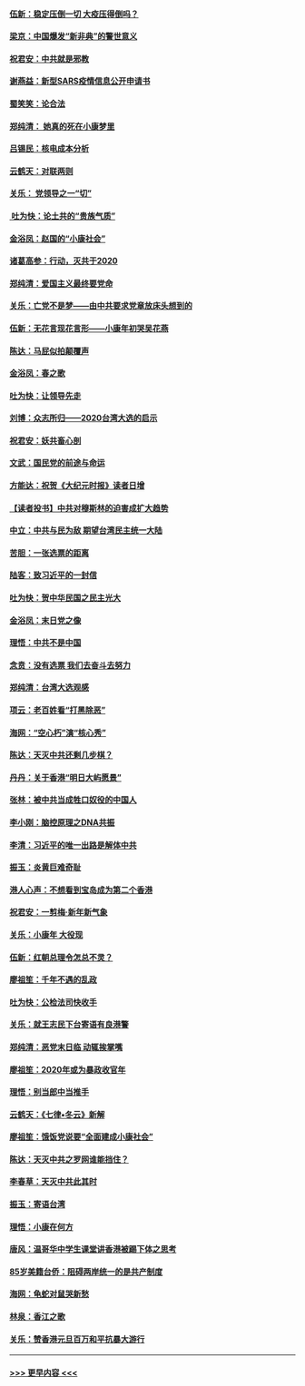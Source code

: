 #### [伍新：稳定压倒一切 大疫压得倒吗？](../pages/nsc993/n11812634.md?t=01222244) 
#### [梁京：中国爆发“新非典”的警世意义](../pages/nsc993/n11812554.md?t=01222244) 
#### [祝君安：中共就是邪教](../pages/nsc993/n11812431.md?t=01222244) 
#### [谢燕益：新型SARS疫情信息公开申请书](../pages/nsc993/n11808840.md?t=01222244) 
#### [蜀笑笑：论合法](../pages/nsc993/n11808064.md?t=01222244) 
#### [郑纯清： 她真的死在小康梦里](../pages/nsc993/n11806623.md?t=01222244) 
#### [吕锡民：核电成本分析](../pages/nsc993/n11806284.md?t=01222244) 
#### [云鹤天：对联两则](../pages/nsc993/n11805957.md?t=01222244) 
#### [关乐： 党领导之一“切”](../pages/nsc993/n11804505.md?t=01222244) 
#### [ 吐为快：论土共的“贵族气质”](../pages/nsc993/n11804490.md?t=01222244) 
#### [金浴凤：赵国的“小康社会”](../pages/nsc993/n11804452.md?t=01222244) 
#### [诸葛高参：行动，灭共于2020](../pages/nsc993/n11804120.md?t=01222244) 
#### [郑纯清：爱国主义最终要党命](../pages/nsc993/n11802197.md?t=01222244) 
#### [关乐：亡党不是梦——由中共要求党章放床头想到的](../pages/nsc993/n11802156.md?t=01222244) 
#### [伍新：无花言现花言形——小康年初哭吴花燕](../pages/nsc993/n11800044.md?t=01222244) 
#### [陈达：马屁似拍颠覆声](../pages/nsc993/n11800010.md?t=01222244) 
#### [金浴凤：春之歌](../pages/nsc993/n11797687.md?t=01222244) 
#### [吐为快：让领导先走](../pages/nsc993/n11797512.md?t=01222244) 
#### [刘博：众志所归——2020台湾大选的启示](../pages/nsc993/n11796878.md?t=01222244) 
#### [祝君安：妖共畜心剖](../pages/nsc993/n11794273.md?t=01222244) 
#### [文武：国民党的前途与命运](../pages/nsc993/n11794198.md?t=01222244) 
#### [方能达：祝贺《大纪元时报》读者日增](../pages/nsc993/n11793807.md?t=01222244) 
#### [【读者投书】中共对穆斯林的迫害成扩大趋势](../pages/nsc993/n11791371.md?t=01222244) 
#### [中立：中共与民为敌 期望台湾民主统一大陆](../pages/nsc993/n11790392.md?t=01222244) 
#### [苦胆：一张选票的距离](../pages/nsc993/n11788914.md?t=01222244) 
#### [陆客：致习近平的一封信](../pages/nsc993/n11788867.md?t=01222244) 
#### [吐为快：贺中华民国之民主光大](../pages/nsc993/n11788618.md?t=01222244) 
#### [金浴凤：末日党之像](../pages/nsc993/n11787475.md?t=01222244) 
#### [理悟：中共不是中国](../pages/nsc993/n11787463.md?t=01222244) 
#### [念贲：没有选票  我们去奋斗去努力](../pages/nsc993/n11787398.md?t=01222244) 
#### [郑纯清：台湾大选观感](../pages/nsc993/n11786210.md?t=01222244) 
#### [项云：老百姓看“打黑除恶”](../pages/nsc993/n11785398.md?t=01222244) 
#### [海网：“空心朽”演“核心秀”](../pages/nsc993/n11783874.md?t=01222244) 
#### [陈达：天灭中共还剩几步棋？](../pages/nsc993/n11783719.md?t=01222244) 
#### [丹丹：关于香港“明日大屿愿景”](../pages/nsc993/n11783273.md?t=01222244) 
#### [张林：被中共当成牲口奴役的中国人](../pages/nsc993/n11782397.md?t=01222244) 
#### [李小刚：脑控原理之DNA共振](../pages/nsc993/n11780962.md?t=01222244) 
#### [李清：习近平的唯一出路是解体中共](../pages/nsc993/n11780866.md?t=01222244) 
#### [振玉：炎黄巨难奇耻](../pages/nsc993/n11779632.md?t=01222244) 
#### [港人心声：不想看到宝岛成为第二个香港](../pages/nsc993/n11778817.md?t=01222244) 
#### [祝君安：一剪梅‧新年新气象](../pages/nsc993/n11776340.md?t=01222244) 
#### [关乐：小康年 大役现](../pages/nsc993/n11774213.md?t=01222244) 
#### [伍新：红朝总理令怎总不灵？](../pages/nsc993/n11770813.md?t=01222244) 
#### [廖祖笙：千年不遇的乱政](../pages/nsc993/n11770373.md?t=01222244) 
#### [吐为快：公检法司快收手](../pages/nsc993/n11770359.md?t=01222244) 
#### [关乐：就王志民下台寄语有良港警](../pages/nsc993/n11769903.md?t=01222244) 
#### [郑纯清：恶党末日临 动辄挨掌嘴](../pages/nsc993/n11769356.md?t=01222244) 
#### [廖祖笙：2020年或为暴政收官年](../pages/nsc993/n11768216.md?t=01222244) 
#### [理悟：别当郎中当推手](../pages/nsc993/n11768243.md?t=01222244) 
#### [云鹤天：《七律▪冬云》新解](../pages/nsc993/n11768204.md?t=01222244) 
#### [廖祖笙：饿饭党说要“全面建成小康社会”](../pages/nsc993/n11767482.md?t=01222244) 
#### [陈达：天灭中共之罗网谁能挡住？](../pages/nsc993/n11767465.md?t=01222244) 
#### [李春草：天灭中共此其时](../pages/nsc993/n11767452.md?t=01222244) 
#### [振玉：寄语台湾](../pages/nsc993/n11767432.md?t=01222244) 
#### [理悟：小康在何方](../pages/nsc993/n11767394.md?t=01222244) 
#### [唐风：温哥华中学生课堂讲香港被踢下体之思考](../pages/nsc993/n11766848.md?t=01222244) 
#### [85岁美籍台侨：阻碍两岸统一的是共产制度](../pages/nsc993/n11765043.md?t=01222244) 
#### [海网：龟蛇对鼠哭新愁](../pages/nsc993/n11764895.md?t=01222244) 
#### [林泉：香江之歌](../pages/nsc993/n11764415.md?t=01222244) 
#### [关乐：赞香港元旦百万和平抗暴大游行](../pages/nsc993/n11764382.md?t=01222244) 

----
#### [ >>> 更早内容 <<< ](../indexes/nsc993-earlier.md)
